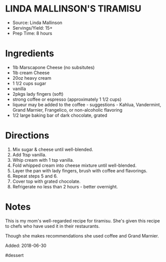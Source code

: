 LINDA MALLINSON'S TIRAMISU
============================
* Source: Linda Mallinson
* Servings/Yield: 15+
* Prep Time: 8 hours

Ingredients
============================

* 1lb Marscapone Cheese (no subsitutes)
* 1lb cream Cheese
* 20oz heavy cream
* 1 1/2 cups sugar
* vanilla
* 2pkgs lady fingers (soft)
* strong coffee or espresso (approximately 1 1/2 cups)
* liqueur may be added to the coffee - suggestions - Kahlua, Vandermint, Grand Marnier, Frangelico, or non-alcoholic flavoring
* 1/2 large baking bar of dark chocolate, grated

Directions
============================
1. Mix sugar & cheese until well-blended.
2. Add 1tsp vanilla.
3. Whip cream with 1 tsp vanilla.
4. Fold whipped cream into cheese mixture until well-blended.
5. Layer the pan with lady fingers, brush with coffee and flavorings.
6. Repeat steps 5 and 6.
7. Cover top with grated chocolate.
8. Refrigerate no less than 2 hours - better overnight.

Notes
============================
This is my mom's well-regarded recipe for tiramisu. She's given this recipe to chefs who have used it in their restaurants.

Though she makes recommendations she used coffee and Grand Marnier.

Added: 2018-06-30

#dessert

